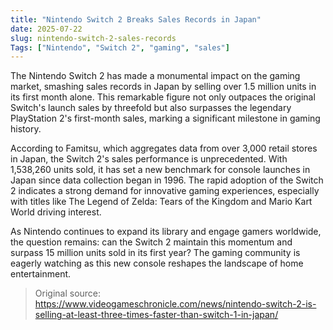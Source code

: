 ```yaml
---
title: "Nintendo Switch 2 Breaks Sales Records in Japan"
date: 2025-07-22
slug: nintendo-switch-2-sales-records
Tags: ["Nintendo", "Switch 2", "gaming", "sales"]
---
```


The Nintendo Switch 2 has made a monumental impact on the gaming market, smashing sales records in Japan by selling over 1.5 million units in its first month alone. This remarkable figure not only outpaces the original Switch's launch sales by threefold but also surpasses the legendary PlayStation 2's first-month sales, marking a significant milestone in gaming history.

According to Famitsu, which aggregates data from over 3,000 retail stores in Japan, the Switch 2's sales performance is unprecedented. With 1,538,260 units sold, it has set a new benchmark for console launches in Japan since data collection began in 1996. The rapid adoption of the Switch 2 indicates a strong demand for innovative gaming experiences, especially with titles like The Legend of Zelda: Tears of the Kingdom and Mario Kart World driving interest.

As Nintendo continues to expand its library and engage gamers worldwide, the question remains: can the Switch 2 maintain this momentum and surpass 15 million units sold in its first year? The gaming community is eagerly watching as this new console reshapes the landscape of home entertainment.
> Original source: https://www.videogameschronicle.com/news/nintendo-switch-2-is-selling-at-least-three-times-faster-than-switch-1-in-japan/